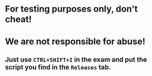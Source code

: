 # For testing purposes only, don't cheat!
# We are not responsible for abuse!

## Just use `CTRL+SHIFT+I` in the exam and put the script you find in the `Releases` tab.